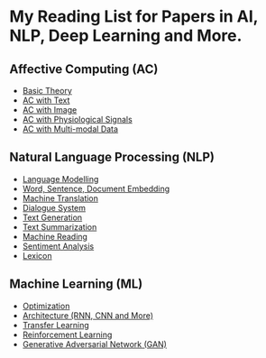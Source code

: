 # My Reading List for Papers in AI, NLP, Deep Learning and More.

## Affective Computing (AC)

 - [Basic Theory](./AC/AC_theory.md)
 - [AC with Text](./AC/AC_text.md)
 - [AC with Image](./AC/AC_image.md)
 - [AC with Physiological Signals](./AC/AC_physiological.md)
 - [AC with Multi-modal Data](./AC/AC_multimodal.md)

## Natural Language Processing (NLP)

 - [Language Modelling](./NLP/NLP_modelling.md)
 - [Word, Sentence, Document Embedding](./NLP/NLP_embedding.md)
 - [Machine Translation](./NLP/NLP_translation.md)
 - [Dialogue System](./NLP/NLP_dialogue.md)
 - [Text Generation](./NLP/NLP_generation.md)
 - [Text Summarization](./NLP/NLP_summarization.md)
 - [Machine Reading](./NLP/NLP_reading.md)
 - [Sentiment Analysis](./NLP/NLP_sentiment.md)
 - [Lexicon](./NLP/NLP_lexicon.md)

## Machine Learning (ML)

 - [Optimization](./ML/ML_optimization.md)
 - [Architecture (RNN, CNN and More)](./ML/ML_architecture.md)
 - [Transfer Learning](./ML/ML_transfer.md)
 - [Reinforcement Learning](./ML/ML_reinforcement.md)
 - [Generative Adversarial Network (GAN)](./ML/ML_GAN.md)

<!---
## Knowledge Representation (KR)

 - [Knowledge Graph](./KR/KR_graph.md)
 - [Reasoning](./KR/KR_reasoning.md)


## Computer Vision (CV)

 - [Image Classification](./CV/CV_classification.md)
 - [Instance Segmentation](./CV/CV_segmentation.md)
 - [Visual Question Answering](./CV/CV_visual_QA.md)
 - [Image Captioning](./CV/CV_captioning.md)
 - [Image Generation](./CV/CV_generation.md)
--->




<!--stackedit_data:
eyJoaXN0b3J5IjpbLTEzNzkxNzk1NDIsLTk4ODEwNTEyMiwtMz
gzODY0NDM1LC04NjkxMjMyODEsLTE3NDg3MzE4MzcsLTEwMTY4
ODI0MjksMTkyNzQyMjY4Miw1MjIwNTgzMjAsLTExNDUwMDg3ND
QsNjY3MDY4MjgyLC0xMjIxOTU2Mjg3LDQ3ODE2MTkwNiwxMTEy
NDIwMTc5LDQyMDI3MjAwNF19
-->